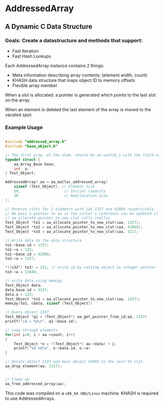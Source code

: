 # AddressedArray

## A Dynamic C Data Structure

### Goals: Create a datastructure and methods that support:
 - Fast Iteration
 - Fast Hash Lookups

Each AddressedArray instance contains 2 things:
 - Meta information describing array contents: (element width, count)
 - KHASH data structure that maps object ID to memory offsets
 - Flexible array member

When a slot is allocated: a pointer is generated which points to the last slot on the array.

When an element is deleted the last element of the array is moved to the vacated spot.


### Example Usage

```c

#include "addressed_array.h"
#include "base_object.h"

// The first prop. of the elem. should be an uint32_t with the field name "id".
typedef struct {
    aa_Array_Base base;
    int  a;
} Test_Object;

AddressedArray* aa = aa_malloc_addressed_array(
    sizeof (Test_Object), // Element Size
    10,                    // Initial Capacity
    10                     // Reallocation Size
);

// Reserve slots for 2 elements with ids 1337 and 42069 respectively.
// We pass a pointer to aa so the caller's reference can be updated if
// aa_allocate_pointer_to_new_slot calls realloc.
Test_Object *to1 = aa_allocate_pointer_to_new_slot(&aa, 1337);
Test_Object *to2 = aa_allocate_pointer_to_new_slot(&aa, 42069);
Test_Object *to3 = aa_allocate_pointer_to_new_slot(&aa, 321);

// Write data to the data structure
to1->base.id = 1337;
to1->a = 123;
to2->base.id = 42069;
to2->a = 1337;

*((u32*) to3) = 321; // write id by casting object to integer pointer
to3->a = 13444;

// write data using memcpy
Test_Object data;
data.base.id = 1337;
data.a = 123;
Test_Object *to1 = aa_allocate_pointer_to_new_slot(&aa, 1337);
memcpy(to1, &data, sizeof (Test_Object))

// Query object 1337
Test_Object *q1 = (Test_Object*) aa_get_pointer_from_id(aa, 1337)
printf("id = %d\n", q1->base.id);

// Loop through elements
for(int i=0; i < aa->count; i++)
{
    Test_Object *o = ((Test_Object*) aa->data) + i;
    printf("%d %d\n", o->base.id, o->a)
}

// Delete object 1337 and move object 42069 to the zero'th slot.
aa_drop_element(aa, 1337);


// Clean up
aa_free_addressed_array(aa);

```

This code was compiled on a `x86_64 GNU/Linux` machine. KHASH is required to use AddressedArrays.

